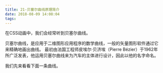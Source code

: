 ```yaml
---
title: 21-贝塞尔曲线原理简介
date: 2018-08-09 14:08:04
tags:
---
```


在CSS动画中，我们会经常听到贝塞尔曲线。

贝塞尔曲线，是应用于二维图形应用程序的数学曲线，一般的矢量图形软件通过它来精确地画出曲线。
最初由法国工程师皮埃尔·贝济埃（Pierre Bézier）于1962年所广泛发表，他运用贝塞尔曲线来为汽车的主体进行设计，因此以他的名字命名。

我们先来看看下面一条曲线。



